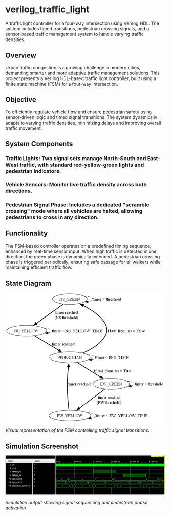 # verilog_traffic_light
A traffic light controller for a four-way intersection using Verilog HDL. The system includes timed transitions, pedestrian crossing signals, and a sensor-based traffic management system to handle varying traffic densities.

## Overview
Urban traffic congestion is a growing challenge in modern cities, demanding smarter and more adaptive traffic management solutions. This project presents a Verilog HDL-based traffic light controller, built using a finite state machine (FSM) for a four-way intersection.

## Objective
To efficiently regulate vehicle flow and ensure pedestrian safety using sensor-driven logic and timed signal transitions. The system dynamically adapts to varying traffic densities, minimizing delays and improving overall traffic movement.

## System Components
### Traffic Lights: Two signal sets manage North-South and East-West traffic, with standard red-yellow-green lights and pedestrian indicators.

### Vehicle Sensors: Monitor live traffic density across both directions.

### Pedestrian Signal Phase: Includes a dedicated "scramble crossing" mode where all vehicles are halted, allowing pedestrians to cross in any direction.

## Functionality
The FSM-based controller operates on a predefined timing sequence, enhanced by real-time sensor input. When high traffic is detected in one direction, the green phase is dynamically extended. A pedestrian crossing phase is triggered periodically, ensuring safe passage for all walkers while maintaining efficient traffic flow.


## State Diagram
![State Diagram](fsm_diagram.png)

_Visual representation of the FSM controlling traffic signal transitions._

## Simulation Screenshot
![Simulation Result](simulation_result.jpeg)

_Simulation output showing signal sequencing and pedestrian phase activation._

